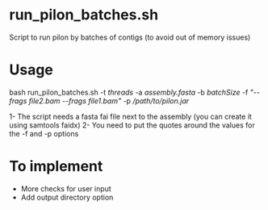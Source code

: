 # run_pilon_batches.sh
Script to run pilon by batches of contigs (to avoid out of memory issues)


# Usage

bash run_pilon_batches.sh -t <i>threads</i> -a <i>assembly.fasta</i> -b <i>batchSize</i> -f <i>"--frags file2.bam --frags file1.bam"</i> -p <i>/path/to/pilon.jar</i>


1- The script needs a fasta fai file next to the assembly (you can create it using samtools faidx)
2- You need to put the quotes around the values for the -f and -p options


# To implement 

- More checks for user input
- Add output directory option
